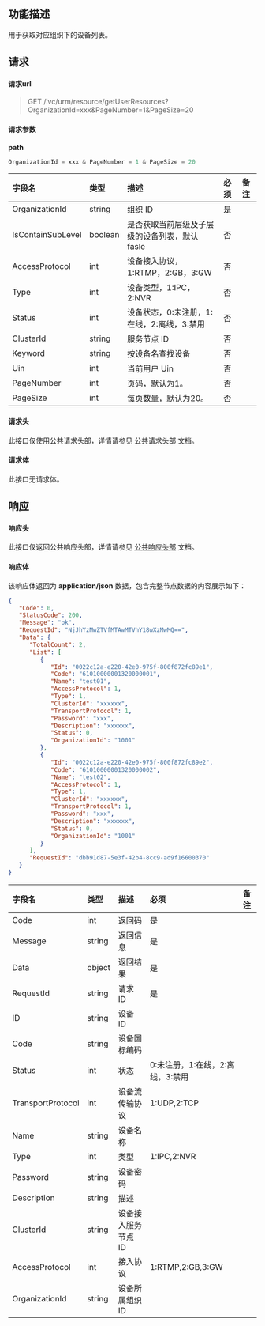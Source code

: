 ## 功能描述

用于获取对应组织下的设备列表。

## 请求

#### 请求url

> GET /ivc/urm/resource/getUserResources?OrganizationId=xxx&PageNumber=1&PageSize=20

#### 请求参数

**path**

```js
OrganizationId = xxx & PageNumber = 1 & PageSize = 20
```

| 字段名            | 类型    | 描述                                          | 必须 | 备注 |
| :---------------- | :------ | :-------------------------------------------- | :--- | :--- |
| OrganizationId    | string  | 组织 ID                                       | 是   |      |
| IsContainSubLevel | boolean | 是否获取当前层级及子层级的设备列表，默认 fasle | 否   |      |
| AccessProtocol    | int     | 设备接入协议，1:RTMP，2:GB，3:GW              | 否   |      |
| Type              | int     | 设备类型，1:IPC，2:NVR                        | 否   |      |
| Status            | int     | 设备状态，0:未注册，1:在线，2:离线，3:禁用    | 否   |      |
| ClusterId         | string  | 服务节点 ID                                    | 否   |      |
| Keyword           | string  | 按设备名查找设备                              | 否   |      |
| Uin               | int     | 当前用户 Uin                                  | 否   |      |
| PageNumber        | int     | 页码，默认为1。                               | 否   |      |
| PageSize          | int     | 每页数量，默认为20。                          | 否   |      |


#### 请求头

此接口仅使用公共请求头部，详情请参见 [公共请求头部](https://cloud.tencent.com/document/product/1344/50451) 文档。

#### 请求体

此接口无请求体。

## 响应

#### 响应头

此接口仅返回公共响应头部，详情请参见 [公共响应头部](https://cloud.tencent.com/document/product/1344/50452) 文档。

#### 响应体

该响应体返回为 **application/json** 数据，包含完整节点数据的内容展示如下：

```json
{
   "Code": 0,
   "StatusCode": 200,
   "Message": "ok",
   "RequestId": "NjJhYzMwZTVfMTAwMTVhY18wXzMwMQ==",
   "Data": {
      "TotalCount": 2,
      "List": [
         {
            "Id": "0022c12a-e220-42e0-975f-800f872fc89e1",
            "Code": "61010000001320000001",
            "Name": "test01",
            "AccessProtocol": 1,
            "Type": 1,
            "ClusterId": "xxxxxx",
            "TransportProtocol": 1,
            "Password": "xxx",
            "Description": "xxxxxx",
            "Status": 0,
            "OrganizationId": "1001"
         },
         {
            "Id": "0022c12a-e220-42e0-975f-800f872fc89e2",
            "Code": "61010000001320000002",
            "Name": "test02",
            "AccessProtocol": 1,
            "Type": 1,
            "ClusterId": "xxxxxx",
            "TransportProtocol": 1,
            "Password": "xxx",
            "Description": "xxxxxx",
            "Status": 0,
            "OrganizationId": "1001"
         }
      ],
      "RequestId": "dbb91d87-5e3f-42b4-8cc9-ad9f16600370"
   }
}
```

| 字段名    | 类型   | 描述     | 必须 | 备注 |
| :-------- | :----- | :------- | :--- | :--- |
| Code      | int    | 返回码   | 是   |      |
| Message   | string | 返回信息 | 是   |      |
| Data      | object | 返回结果 | 是   |      |
| RequestId | string | 请求 ID   | 是   |      |
| ID                | string | 设备 ID             |                                  |
| Code              | string | 设备国标编码       |                                  |
| Status            | int    | 状态               | 0:未注册，1:在线，2:离线，3:禁用 |
| TransportProtocol | int    | 设备流传输协议     | 1:UDP,2:TCP                      |
| Name              | string | 设备名称           |                                  |
| Type              | int    | 类型               | 1:IPC,2:NVR                      |
| Password          | string | 设备密码           |                                  |
| Description       | string | 描述               |                                  |
| ClusterId         | string | 设备接入服务节点 ID |                                  |
| AccessProtocol    | int    | 接入协议           | 1:RTMP,2:GB,3:GW                 |
| OrganizationId    | string | 设备所属组织 ID     |                                  |

